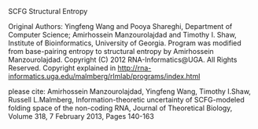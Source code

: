 SCFG Structural Entropy

Original Authors: Yingfeng Wang and Pooya Shareghi, Department of Computer Science; Amirhossein Manzourolajdad and Timothy I. Shaw, Institute of Bioinformatics, University of Georgia. Program was modified from base-pairing entropy to structural entropy by Amirhossein Manzourolajdad. Copyright (C) 2012 RNA-Informatics@UGA. All Rights Reserved.
Copyright explained in http://rna-informatics.uga.edu/malmberg/rlmlab/programs/index.html

please cite:
Amirhossein Manzourolajdad, Yingfeng Wang, Timothy I.Shaw, Russell L.Malmberg, Information-theoretic uncertainty of SCFG-modeled folding space of the non-coding RNA, Journal of Theoretical Biology, Volume 318, 7 February 2013, Pages 140-163

